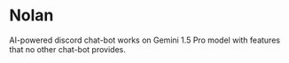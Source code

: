 # Nolan
AI-powered discord chat-bot works on Gemini 1.5 Pro model with features that no other chat-bot provides.
